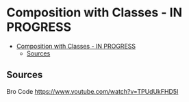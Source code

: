 # Composition with Classes - IN PROGRESS

<!-- @import "[TOC]" {cmd="toc" depthFrom=1 depthTo=6 orderedList=false} -->

<!-- code_chunk_output -->

- [Composition with Classes - IN PROGRESS](#composition-with-classes---in-progress)
  - [Sources](#sources)

<!-- /code_chunk_output -->


## Sources

Bro Code
<https://www.youtube.com/watch?v=TPUdUkFHD5I>